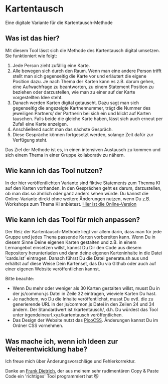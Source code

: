 # Kartentausch
Eine digitale Variante für die Kartentausch-Methode

## Was ist das hier?
Mit diesem Tool lässt sich die Methode des Kartentausch digital umsetzen. Sie funktioniert wie folgt:
1. Jede Person zieht zufällig eine Karte.
2. Alle bewegen sich durch den Raum. Wenn man eine andere Person trifft stellt man sich gegenseitig die Karte vor und erläutert die eigene Position dazu. Je nach Thema der Karten kann es z.B. darum gehen, eine Aufwachfrage zu beantworten, zu einem Statement Position zu beziehen oder darzustellen, wie man zu einer auf der Karte vorgestellten Idee steht.
3. Danach werden Karten digital getauscht. Dazu sagt man sich gegenseitig die angezeigte Kartnennummer, trägt die Nummer des jeweiligen Partners/ der Partnerin bei sich ein und klickt auf Karten tauschen. Falls beide die gleiche Karte haben, lässt sich auch erneut per Zufall eine Karte anzeigen.
4. Anschließend sucht man das nächste Gespräch.
5. Diese Gespräche können fortgesetzt werden, solange Zeit dafür zur Verfügung steht.

Das Ziel der Methode ist es, in einen intensiven Austausch zu kommen und sich einem Thema in einer Gruppe kollaborativ zu nähern.

## Wie kann ich das Tool nutzen?
In der hier veröffentlichten Variante sind fiktive Statements zum Thenma KI auf den Karten vorhanden. In den Gesprächen geht es darum, darzustellen, ob man das so ähnlich oder ganz anders sehen würde. Du kannst die Online-Variante direkt ohne weitere Änderungen nutzen, wenn Du z.B. Workshops zum Thema KI anbietest. [Hier ist die Online-Version](https://ebildungslabor.github.io/kartentausch/)

## Wie kann ich das Tool für mich anpassen?
Der Reiz der Kartentausch-Methode liegt vor allem darin, dass man für jede Gruppe und jedes Thena passende Karten vorbereiten kann. Wenn Du in diesem Sinne Deine eigenen Karten gestalten und z.B. in einem Lernangebot einsetzen willst, kannst Du Dir den Code aus diesem Repository herunterladen und dann deine eigenen Karteninhalte in die Datei 'cards.lst' eintragen. Danach führst Du die Datei generate.sh aus und erhältst auf diese Weise Dein Kartenset, das Du via Github oder auch auf einer eigenen Website veröffentlichen kannst. 

Bitte beachte: 
* Wenn Du mehr oder weniger als 30 Karten gestalten willst, musst Du in der js/common.js Datei in Zeile 32 eintragen, wieviele Karten Du hast.
* Je nachdem, wo Du die Inhalte veröffentlichst, musst Du evtl. die zu generierende URL in der js/common.js Datei in den Zeilen 24 und 34 ändern. Der Standardwert ist /kartentausch/, d.h. Du würdest das Tool unter irgendeineurl.xyz/kartentausch veröffentlichen.
* Das Design der Website nutzt das [PicoCSS](https://picocss.com/). Änderungen kannst Du im Ordner CSS vornehmen.

## Was mache ich, wenn ich Ideen zur Weiterentwicklung habe?
Ich freue mich über Änderungsvorschläge und Fehlerkorrektur. 

Danke an [Frank Dietrich](https://github.com/SubOptimal), der aus meinem sehr rudimentären Copy & Paste Code ein 'richtiges' Tool programmiert hat 😻  


